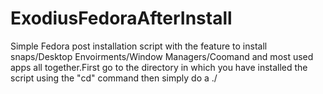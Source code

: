 # ExodiusFedoraAfterInstall
Simple Fedora post installation script with the feature to install snaps/Desktop Envoirments/Window Managers/Coomand and most used apps all together.First  go to the directory in which you have installed the script using the "cd" command then simply do a ./
